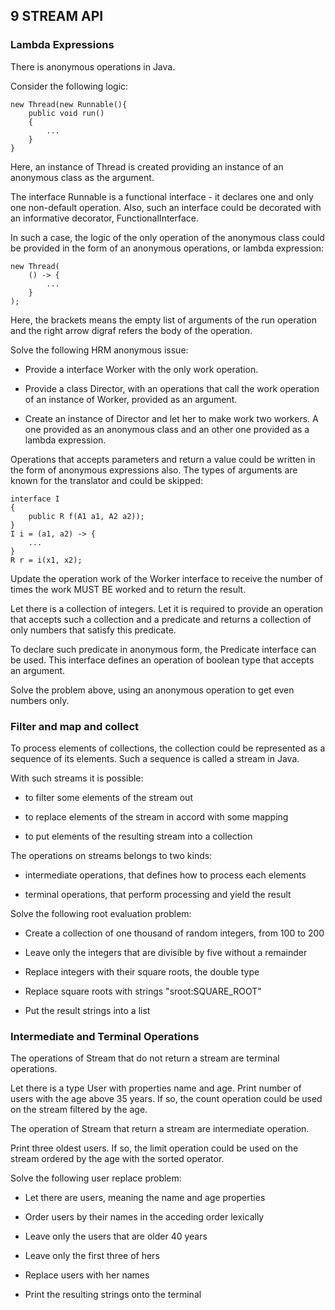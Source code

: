 ## 9 STREAM API

### Lambda Expressions

There is anonymous operations in Java.

Consider the following logic:

    new Thread(new Runnable(){
        public void run()
        {
            ...
        }
    }

Here, an instance of Thread is created providing an instance of an anonymous
class as the argument.

The interface Runnable is a functional interface - it declares one and only one
non-default operation. Also, such an interface could be decorated with an
informative decorator, FunctionalInterface.

In such a case, the logic of the only operation of the anonymous class could be
provided in the form of an anonymous operations, or lambda expression:

    new Thread(
        () -> {
            ...
        }
    );

Here, the brackets means the empty list of arguments of the run operation and the
right arrow digraf refers the body of the operation.

Solve the following HRM anonymous issue:

- Provide a interface Worker with the only work operation.

- Provide a class Director, with an operations that call the work operation of
  an instance of Worker, provided as an argument.

- Create an instance of Director and let her to make work two workers. A one provided
  as an anonymous class and an other one provided as a lambda expression.

Operations that accepts parameters and return a value could be written in the form
of anonymous expressions also. The types of arguments are known for the translator
and could be skipped:

    interface I
    {
        public R f(A1 a1, A2 a2));
    }
    I i = (a1, a2) -> {
        ...
    }
    R r = i(x1, x2);

Update the operation work of the Worker interface to receive the number of times
the work MUST BE worked and to return the result.

Let there is a collection of integers. Let it is required to provide an operation
that accepts such a collection and a predicate and returns a collection of only
numbers that satisfy this predicate.

To declare such predicate in anonymous form, the Predicate interface can be used.
This interface defines an operation of boolean type that accepts an argument.

Solve the problem above, using an anonymous operation to get even numbers only.

### Filter and map and collect

To process elements of collections, the collection could be represented as a
sequence of its elements. Such a sequence is called a stream in Java.

With such streams it is possible:

- to filter some elements of the stream out

- to replace elements of the stream in accord with some mapping

- to put elements of the resulting stream into a collection

The operations on streams belongs to two kinds:

- intermediate operations, that defines how to process each elements

- terminal operations, that perform processing and yield the result

Solve the following root evaluation problem:

- Create a collection of one thousand of random integers, from 100 to 200

- Leave only the integers that are divisible by five without a remainder

- Replace integers with their square roots, the double type

- Replace square roots with strings "sroot:SQUARE\_ROOT"

- Put the result strings into a list

### Intermediate and Terminal Operations

The operations of Stream that do not return a stream are terminal operations.

Let there is a type User with properties name and age. Print number of users
with the age above 35 years. If so, the count operation could be used on
the stream filtered by the age.

The operation of Stream that return a stream are intermediate operation.

Print three oldest users. If so, the limit operation could be used on the
stream ordered by the age with the sorted operator.

Solve the following user replace problem:

- Let there are users, meaning the name and age properties

- Order users by their names in the acceding order lexically

- Leave only the users that are older 40 years

- Leave only the first three of hers

- Replace users with her names

- Print the resulting strings onto the terminal
